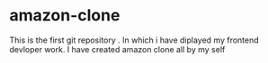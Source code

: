 # amazon-clone
This is the first git repository . In which i have diplayed my frontend devloper work. I have created amazon clone all by my self
